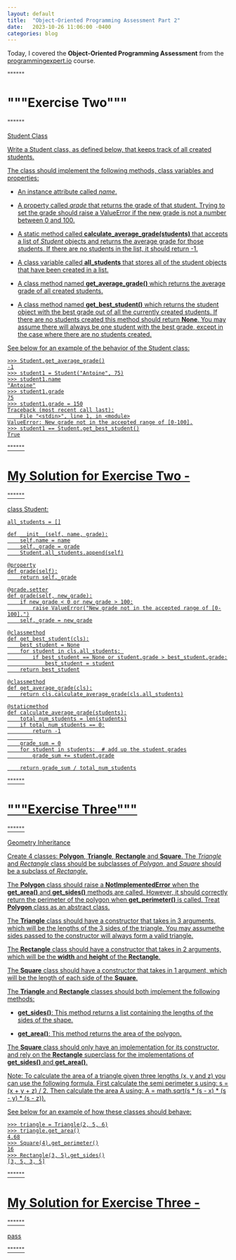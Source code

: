 ```yaml
---
layout: default
title:  "Object-Oriented Programming Assessment Part 2"
date:   2023-10-26 11:06:00 -0400
categories: blog
---
```

Today, I covered the __Object-Oriented Programming Assessment__ from the [programmingexpert.io][course-site] course.

""""""

# """Exercise Two"""

""""""

<u>Student Class<u>

Write a Student class, as defined below, that keeps track of all created students.

The class should implement the following methods, class variables and properties:

- An instance attribute called _name_.

- A property called _grade_ that returns the grade of that student. Trying to set the grade should raise a ValueError if the new grade is not a number between 0 and 100.

- A static method called __calculate_average_grade(students)__ that accepts a list of _Student_ objects and returns the average grade for those students. If there are no students in the list, it should return -1.

- A class variable called __all_students__ that stores all of the student objects that have been created in a list.

- A class method named __get_average_grade()__ which returns the average grade of all created students.

- A class method named __get_best_student()__ which returns the student object with the best grade out of all the currently created students. If there are no students created this method should return __None__. You may assume there will always be one student with the best grade, except in the case where there are no students created.

See below for an example of the behavior of the Student class:

    >>> Student.get_average_grade()
    -1
    >>> student1 = Student("Antoine", 75)
    >>> student1.name
    "Antoine"
    >>> student1.grade
    75
    >>> student1.grade = 150
    Traceback (most recent call last):
        File "<stdin>", line 1, in <module>
    ValueError: New grade not in the accepted range of [0-100].
    >>> student1 == Student.get_best_student()
    True

""""""

# My Solution for Exercise Two -

""""""

class Student:

    all_students = []

    def __init__(self, name, grade):
        self.name = name
        self._grade = grade
        Student.all_students.append(self)

    @property
    def grade(self):
        return self._grade

    @grade.setter
    def grade(self, new_grade):
        if new_grade < 0 or new_grade > 100:
            raise ValueError("New grade not in the accepted range of [0-100].")
        self._grade = new_grade

    @classmethod
    def get_best_student(cls):
        best_student = None
        for student in cls.all_students: 
            if best_student == None or student.grade > best_student.grade:
                best_student = student
        return best_student

    @classmethod
    def get_average_grade(cls):
        return cls.calculate_average_grade(cls.all_students)

    @staticmethod
    def calculate_average_grade(students):
        total_num_students = len(students)
        if total_num_students == 0:
            return -1
            
        grade_sum = 0
        for student in students:  # add up the student grades
            grade_sum += student.grade

        return grade_sum / total_num_students

""""""

# """Exercise Three"""

""""""

<u>Geometry Inheritance<u>

Create 4 classes: __Polygon__, __Triangle__, __Rectangle__ and __Square__. The _Triangle_ and _Rectangle_ class should be subclasses of _Polygon_, and _Square_ should be a subclass of _Rectangle_.

The __Polygon__ class should raise a __NotImplementedError__ when the __get_area()__ and __get_sides()__ methods are called. However, it should correctly return the perimeter of the polygon when __get_perimeter()__ is called. Treat __Polygon__ class as an abstract class.

The __Triangle__ class should have a constructor that takes in 3 arguments, which will be the lengths of the 3 sides of the triangle. You may assumethe sides passed to the constructor will always form a valid triangle.

The __Rectangle__ class should have a constructor that takes in 2 arguments, which will be the __width__ and __height__ of the __Rectangle__.

The __Square__ class should have a constructor that takes in 1 argument, which will be the length of each side of the __Square__.

The __Triangle__ and __Rectangle__ classes should both implement the following methods: 

- __get_sides()__: This method returns a list containing the lengths of the sides of the shape.

- __get_area()__: This method returns the area of the polygon.

The __Square__ class should only have an implementation for its constructor, and rely on the __Rectangle__ superclass for the implementations of __get_sides()__ and __get_area()__.

Note: To calculate the area of a triangle given three lengths (x, y and z) you can use the following formula. First calculate the semi perimeter s using: s = (x + y + z) / 2. Then calculate the area A using: A = math.sqrt(s * (s - x) * (s - y) * (s - z)).

See below for an example of how these classes should behave:

    >>> triangle = Triangle(2, 5, 6)
    >>> triangle.get_area()
    4.68
    >>> Square(4).get_perimeter()
    16
    >>> Rectangle(3, 5).get_sides()
    [3, 5, 3, 5]
    
""""""

# My Solution for Exercise Three -

""""""

pass

""""""

[course-site]: https://www.programmingexpert.io/index